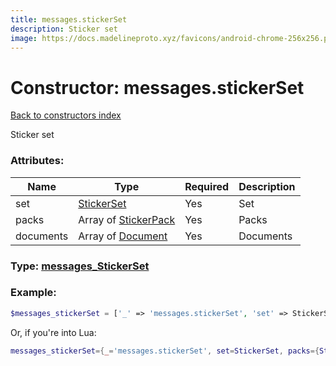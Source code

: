 ```yaml
---
title: messages.stickerSet
description: Sticker set
image: https://docs.madelineproto.xyz/favicons/android-chrome-256x256.png
---
```

# Constructor: messages.stickerSet  
[Back to constructors index](index.md)



Sticker set

### Attributes:

| Name     |    Type       | Required | Description |
|----------|---------------|----------|-------------|
|set|[StickerSet](../types/StickerSet.md) | Yes|Set|
|packs|Array of [StickerPack](../types/StickerPack.md) | Yes|Packs|
|documents|Array of [Document](../types/Document.md) | Yes|Documents|



### Type: [messages\_StickerSet](../types/messages_StickerSet.md)


### Example:

```php
$messages_stickerSet = ['_' => 'messages.stickerSet', 'set' => StickerSet, 'packs' => [StickerPack, StickerPack], 'documents' => [Document, Document]];
```  


Or, if you're into Lua:

```lua
messages_stickerSet={_='messages.stickerSet', set=StickerSet, packs={StickerPack}, documents={Document}}

```


